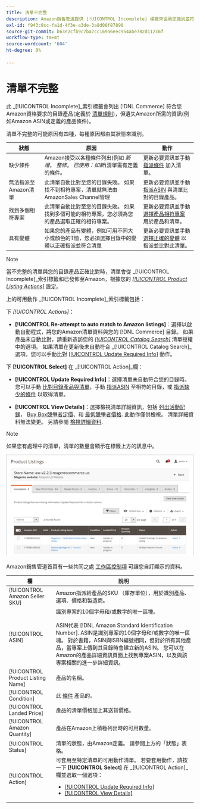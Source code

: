```yaml
---
title: 清單不完整
description: Amazon銷售管道提供 [!UICONTROL Incomplete] 標籤來協助您識別並符合未完成Amazon清單的資格要求。
exl-id: f943c9cc-fa1d-4f3e-a3de-3a8d00f87890
source-git-commit: b63e2cfb9c7ba7cc169a6eec954abe782d112c6f
workflow-type: tm+mt
source-wordcount: '604'
ht-degree: 0%

---
```


# 清單不完整

此 _[!UICONTROL Incomplete]_索引標籤會列出 [!DNL Commerce] 符合您Amazon資格要求的目錄產品(定義於 [清單規則](./listing-rules.md))，但遺失Amazon所需的資訊(例如Amazon ASIN或定義的產品條件)。

清單不完整的可能原因有四種，每種原因都由其狀態來識別。

| 狀態 | 原因 | 動作 |
|--- |--- |--- |
| 缺少條件 | Amazon接受以各種條件列出(例如 _新增_， _整修_， _已使用：如新_)清單需有定義的條件。 | 更新必要資訊並手動 [指派條件](./amazon-manually-update-incomplete-listing.md#update-required-info-missing-condition) 加入清單。 |
| 無法指派至Amazon清單 | 此清單自動比對至您的目錄失敗。 如果找不到相符專案，清單就無法由AmazonSales Channel管理 | 更新必要資訊並手動 [指派ASIN](./amazon-manually-update-incomplete-listing.md#update-required-info-unable-to-assign-to-amazon-listing) 與清單比對的目錄產品。 |
| 找到多個相符專案 | 此清單自動比對至您的目錄失敗。 如果找到多個可能的相符專案，您必須為您的產品選取正確的相符專案。 | 更新必要資訊並手動 [選擇產品相符專案](./amazon-manually-update-incomplete-listing.md#update-required-info-multiple-matches-found) 用於產品和清單。 |
| 具有變體 | 如果您的產品有變體，例如可用不同大小或顏色的T恤，您必須選擇目錄中的變體以正確指派並符合清單 | 更新必要資訊並手動 [選擇正確的變體](./amazon-manually-update-incomplete-listing.md#update-required-info-has-variants) 以指派並比對此清單。 |

>[!NOTE]
>當不完整的清單與您的目錄產品正確比對時，清單會從 _[!UICONTROL Incomplete]_索引標籤和已發佈至Amazon，根據您的 [_[!UICONTROL Product Listing Actions]_](./product-listing-actions.md) 設定。

上的可用動作 _[!UICONTROL Incomplete]_索引標籤包括：

下 _[!UICONTROL Actions]_：

- **[!UICONTROL Re-attempt to auto match to Amazon listings]**：選擇以啟動自動程式，將您的Amazon清單資料與您的 [!DNL Commerce] 目錄。 如果產品未自動比對，請重新造訪您的 [_[!UICONTROL Catalog Search]_](./catalog-search.md) 清單授權中的選項。 如果清單在更新後未自動符合 _[!UICONTROL Catalog Search]_選項，您可以手動比對 [[!UICONTROL Update Required Info]](./amazon-manually-update-incomplete-listing.md#update-required-info-multiple-matches-found) 動作。

下 **[!UICONTROL Select]** 在 _[!UICONTROL Action]_欄：

- **[!UICONTROL Update Required Info]**：選擇清單未自動符合您的目錄時。 您可以手動 [比對目錄產品與清單](./amazon-manually-update-incomplete-listing.md#update-required-info-multiple-matches-found)，手動 [指派ASIN](./amazon-manually-update-incomplete-listing.md#update-required-info-unable-to-assign-to-amazon-listing) 至相符的目錄，或 [指派缺少的條件](./amazon-manually-update-incomplete-listing.md#update-required-info-missing-condition) 以取得清單。

- **[!UICONTROL View Details]**：選擇檢視清單詳細資訊，包括 [列出活動記錄](./product-listing-details.md#listing-activity-log)， [Buy Box競爭者定價](./product-listing-details.md#buy-box-competitor-pricing)、和 [最低競爭者價格](./product-listing-details.md#lowest-competitor-pricing). 此動作僅供檢視。 清單詳細資料無法變更。 另請參閱 [檢視詳細資料](./product-listing-details.md).

>[!NOTE]
>
>如果您有處理中的清單，清單的數量會顯示在標籤上方的訊息中。

![不完整的Amazon清單](assets/amazon-incomplete-listings.png)

Amazon銷售管道首頁有一些共同之處 [工作區控制項](./workspace-controls.md) 可讓您自訂顯示的資料。

| 欄 | 說明 |
|--- |--- |
| [!UICONTROL Amazon Seller SKU] | Amazon指派給產品的SKU （庫存單位），用於識別產品、選項、價格和製造商。 |
| [!UICONTROL ASIN] | 識別專案的10個字母和/或數字的唯一區塊。<br><br>ASIN代表 [!DNL Amazon Standard Identification Number]. ASIN是識別專案的10個字母和/或數字的唯一區塊。 對於書籍，ASIN與ISBN編號相同，但對於所有其他產品，當專案上傳到其目錄時會建立新的ASIN。 您可以在Amazon的產品詳細資訊頁面上找到專案ASIN，以及與該專案相關的進一步詳細資訊。 |
| [!UICONTROL Product Listing Name] | 產品的名稱。 |
| [!UICONTROL Condition] | 此 [條件](./product-listing-condition.md) 產品的。 |
| [!UICONTROL Landed Price] | 產品的清單價格加上其送貨價格。 |
| [!UICONTROL Amazon Quantity] | 產品在Amazon上積極列出時的可用數量。 |
| [!UICONTROL Status] | 清單的狀態，由Amazon定義。 請參閱上方的「狀態」表格。 |
| [!UICONTROL Action] | 可套用至特定清單的可用動作清單。 若要套用動作，請按一下 **[!UICONTROL Select]** 在 _[!UICONTROL Action]_欄並選取一個選項：<ul><li>[[!UICONTROL Update Required Info]](./amazon-manually-update-incomplete-listing.md)</li><li>[[!UICONTROL View Details]](./product-listing-details.md)</li></ul> |
